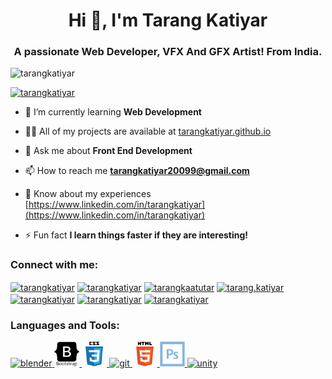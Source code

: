<h1 align="center">Hi 👋, I'm Tarang Katiyar</h1>
<h3 align="center">A passionate Web Developer, VFX And GFX Artist! From India.</h3>

<p align="left"> <img src="https://komarev.com/ghpvc/?username=tarangkatiyar&label=Profile%20views&color=0e75b6&style=flat" alt="tarangkatiyar" /> </p>

<p align="left"> <a href="https://twitter.com/tarangkatiyar" target="blank"><img src="https://img.shields.io/twitter/follow/tarangkatiyar?logo=twitter&style=for-the-badge" alt="tarangkatiyar" /></a> </p>

- 🌱 I’m currently learning **Web Development**

- 👨‍💻 All of my projects are available at [tarangkatiyar.github.io](tarangkatiyar.github.io)

- 💬 Ask me about **Front End Development**

- 📫 How to reach me **tarangkatiyar20099@gmail.com**

- 📄 Know about my experiences [https://www.linkedin.com/in/tarangkatiyar](https://www.linkedin.com/in/tarangkatiyar)

- ⚡ Fun fact **I learn things faster if they are interesting!**

<h3 align="left">Connect with me:</h3>
<p align="left">
<a href="https://twitter.com/tarangkatiyar" target="blank"><img align="center" src="https://raw.githubusercontent.com/rahuldkjain/github-profile-readme-generator/master/src/images/icons/Social/twitter.svg" alt="tarangkatiyar" height="30" width="40" /></a>
<a href="https://linkedin.com/in/tarangkatiyar" target="blank"><img align="center" src="https://raw.githubusercontent.com/rahuldkjain/github-profile-readme-generator/master/src/images/icons/Social/linked-in-alt.svg" alt="tarangkatiyar" height="30" width="40" /></a>
<a href="https://fb.com/tarangkaatutar" target="blank"><img align="center" src="https://raw.githubusercontent.com/rahuldkjain/github-profile-readme-generator/master/src/images/icons/Social/facebook.svg" alt="tarangkaatutar" height="30" width="40" /></a>
<a href="https://instagram.com/tarang.katiyar" target="blank"><img align="center" src="https://raw.githubusercontent.com/rahuldkjain/github-profile-readme-generator/master/src/images/icons/Social/instagram.svg" alt="tarang.katiyar" height="30" width="40" /></a>
<a href="https://www.youtube.com/c/tarangkatiyar" target="blank"><img align="center" src="https://raw.githubusercontent.com/rahuldkjain/github-profile-readme-generator/master/src/images/icons/Social/youtube.svg" alt="tarangkatiyar" height="30" width="40" /></a>
<a href="https://www.leetcode.com/tarangkatiyar" target="blank"><img align="center" src="https://raw.githubusercontent.com/rahuldkjain/github-profile-readme-generator/master/src/images/icons/Social/leet-code.svg" alt="tarangkatiyar" height="30" width="40" /></a>
<a href="https://auth.geeksforgeeks.org/user/tarangkatiyar" target="blank"><img align="center" src="https://raw.githubusercontent.com/rahuldkjain/github-profile-readme-generator/master/src/images/icons/Social/geeks-for-geeks.svg" alt="tarangkatiyar" height="30" width="40" /></a>
</p>

<h3 align="left">Languages and Tools:</h3>
<p align="left"> <a href="https://www.blender.org/" target="_blank" rel="noreferrer"> <img src="https://download.blender.org/branding/community/blender_community_badge_white.svg" alt="blender" width="40" height="40"/> </a> <a href="https://getbootstrap.com" target="_blank" rel="noreferrer"> <img src="https://raw.githubusercontent.com/devicons/devicon/master/icons/bootstrap/bootstrap-plain-wordmark.svg" alt="bootstrap" width="40" height="40"/> </a> <a href="https://www.w3schools.com/css/" target="_blank" rel="noreferrer"> <img src="https://raw.githubusercontent.com/devicons/devicon/master/icons/css3/css3-original-wordmark.svg" alt="css3" width="40" height="40"/> </a> <a href="https://git-scm.com/" target="_blank" rel="noreferrer"> <img src="https://www.vectorlogo.zone/logos/git-scm/git-scm-icon.svg" alt="git" width="40" height="40"/> </a> <a href="https://www.w3.org/html/" target="_blank" rel="noreferrer"> <img src="https://raw.githubusercontent.com/devicons/devicon/master/icons/html5/html5-original-wordmark.svg" alt="html5" width="40" height="40"/> </a> <a href="https://www.photoshop.com/en" target="_blank" rel="noreferrer"> <img src="https://raw.githubusercontent.com/devicons/devicon/master/icons/photoshop/photoshop-line.svg" alt="photoshop" width="40" height="40"/> </a> <a href="https://unity.com/" target="_blank" rel="noreferrer"> <img src="https://www.vectorlogo.zone/logos/unity3d/unity3d-icon.svg" alt="unity" width="40" height="40"/> </a> </p>
